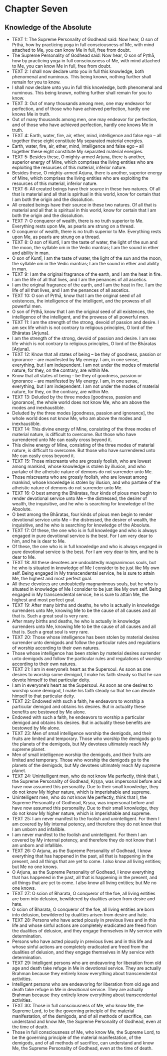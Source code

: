 # Chapter Seven

## Knowledge of the Absolute

- TEXT 1:
            The Supreme Personality of Godhead said: Now hear, O son of Pṛthā, how by practicing yoga in full consciousness of Me, with mind attached to Me, you can know Me in full, free from doubt.
- The Supreme Personality of Godhead said: Now hear, O son of Pṛthā, how by practicing yoga in full consciousness of Me, with mind attached to Me, you can know Me in full, free from doubt.
- TEXT 2:
            I shall now declare unto you in full this knowledge, both phenomenal and numinous. This being known, nothing further shall remain for you to know.
- I shall now declare unto you in full this knowledge, both phenomenal and numinous. This being known, nothing further shall remain for you to know.
- TEXT 3:
            Out of many thousands among men, one may endeavor for perfection, and of those who have achieved perfection, hardly one knows Me in truth.
- Out of many thousands among men, one may endeavor for perfection, and of those who have achieved perfection, hardly one knows Me in truth.
- TEXT 4:
            Earth, water, fire, air, ether, mind, intelligence and false ego – all together these eight constitute My separated material energies.
- Earth, water, fire, air, ether, mind, intelligence and false ego – all together these eight constitute My separated material energies.
- TEXT 5:
            Besides these, O mighty-armed Arjuna, there is another, superior energy of Mine, which comprises the living entities who are exploiting the resources of this material, inferior nature.
- Besides these, O mighty-armed Arjuna, there is another, superior energy of Mine, which comprises the living entities who are exploiting the resources of this material, inferior nature.
- TEXT 6:
            All created beings have their source in these two natures. Of all that is material and all that is spiritual in this world, know for certain that I am both the origin and the dissolution.
- All created beings have their source in these two natures. Of all that is material and all that is spiritual in this world, know for certain that I am both the origin and the dissolution.
- TEXT 7:
            O conqueror of wealth, there is no truth superior to Me. Everything rests upon Me, as pearls are strung on a thread.
- O conqueror of wealth, there is no truth superior to Me. Everything rests upon Me, as pearls are strung on a thread.
- TEXT 8:
            O son of Kuntī, I am the taste of water, the light of the sun and the moon, the syllable oṁ in the Vedic mantras; I am the sound in ether and ability in man.
- O son of Kuntī, I am the taste of water, the light of the sun and the moon, the syllable oṁ in the Vedic mantras; I am the sound in ether and ability in man.
- TEXT 9:
            I am the original fragrance of the earth, and I am the heat in fire. I am the life of all that lives, and I am the penances of all ascetics.
- I am the original fragrance of the earth, and I am the heat in fire. I am the life of all that lives, and I am the penances of all ascetics.
- TEXT 10:
            O son of Pṛthā, know that I am the original seed of all existences, the intelligence of the intelligent, and the prowess of all powerful men.
- O son of Pṛthā, know that I am the original seed of all existences, the intelligence of the intelligent, and the prowess of all powerful men.
- TEXT 11:
            I am the strength of the strong, devoid of passion and desire. I am sex life which is not contrary to religious principles, O lord of the Bhāratas [Arjuna].
- I am the strength of the strong, devoid of passion and desire. I am sex life which is not contrary to religious principles, O lord of the Bhāratas [Arjuna].
- TEXT 12:
            Know that all states of being – be they of goodness, passion or ignorance – are manifested by My energy. I am, in one sense, everything, but I am independent. I am not under the modes of material nature, for they, on the contrary, are within Me.
- Know that all states of being – be they of goodness, passion or ignorance – are manifested by My energy. I am, in one sense, everything, but I am independent. I am not under the modes of material nature, for they, on the contrary, are within Me.
- TEXT 13:
            Deluded by the three modes [goodness, passion and ignorance], the whole world does not know Me, who am above the modes and inexhaustible.
- Deluded by the three modes [goodness, passion and ignorance], the whole world does not know Me, who am above the modes and inexhaustible.
- TEXT 14:
            This divine energy of Mine, consisting of the three modes of material nature, is difficult to overcome. But those who have surrendered unto Me can easily cross beyond it.
- This divine energy of Mine, consisting of the three modes of material nature, is difficult to overcome. But those who have surrendered unto Me can easily cross beyond it.
- TEXT 15:
            Those miscreants who are grossly foolish, who are lowest among mankind, whose knowledge is stolen by illusion, and who partake of the atheistic nature of demons do not surrender unto Me.
- Those miscreants who are grossly foolish, who are lowest among mankind, whose knowledge is stolen by illusion, and who partake of the atheistic nature of demons do not surrender unto Me.
- TEXT 16:
            O best among the Bhāratas, four kinds of pious men begin to render devotional service unto Me – the distressed, the desirer of wealth, the inquisitive, and he who is searching for knowledge of the Absolute.
- O best among the Bhāratas, four kinds of pious men begin to render devotional service unto Me – the distressed, the desirer of wealth, the inquisitive, and he who is searching for knowledge of the Absolute.
- TEXT 17:
            Of these, the one who is in full knowledge and who is always engaged in pure devotional service is the best. For I am very dear to him, and he is dear to Me.
- Of these, the one who is in full knowledge and who is always engaged in pure devotional service is the best. For I am very dear to him, and he is dear to Me.
- TEXT 18:
            All these devotees are undoubtedly magnanimous souls, but he who is situated in knowledge of Me I consider to be just like My own self. Being engaged in My transcendental service, he is sure to attain Me, the highest and most perfect goal.
- All these devotees are undoubtedly magnanimous souls, but he who is situated in knowledge of Me I consider to be just like My own self. Being engaged in My transcendental service, he is sure to attain Me, the highest and most perfect goal.
- TEXT 19:
            After many births and deaths, he who is actually in knowledge surrenders unto Me, knowing Me to be the cause of all causes and all that is. Such a great soul is very rare.
- After many births and deaths, he who is actually in knowledge surrenders unto Me, knowing Me to be the cause of all causes and all that is. Such a great soul is very rare.
- TEXT 20:
            Those whose intelligence has been stolen by material desires surrender unto demigods and follow the particular rules and regulations of worship according to their own natures.
- Those whose intelligence has been stolen by material desires surrender unto demigods and follow the particular rules and regulations of worship according to their own natures.
- TEXT 21:
            I am in everyone’s heart as the Supersoul. As soon as one desires to worship some demigod, I make his faith steady so that he can devote himself to that particular deity.
- I am in everyone’s heart as the Supersoul. As soon as one desires to worship some demigod, I make his faith steady so that he can devote himself to that particular deity.
- TEXT 22:
            Endowed with such a faith, he endeavors to worship a particular demigod and obtains his desires. But in actuality these benefits are bestowed by Me alone.
- Endowed with such a faith, he endeavors to worship a particular demigod and obtains his desires. But in actuality these benefits are bestowed by Me alone.
- TEXT 23:
            Men of small intelligence worship the demigods, and their fruits are limited and temporary. Those who worship the demigods go to the planets of the demigods, but My devotees ultimately reach My supreme planet.
- Men of small intelligence worship the demigods, and their fruits are limited and temporary. Those who worship the demigods go to the planets of the demigods, but My devotees ultimately reach My supreme planet.
- TEXT 24:
            Unintelligent men, who do not know Me perfectly, think that I, the Supreme Personality of Godhead, Kṛṣṇa, was impersonal before and have now assumed this personality. Due to their small knowledge, they do not know My higher nature, which is imperishable and supreme.
- Unintelligent men, who do not know Me perfectly, think that I, the Supreme Personality of Godhead, Kṛṣṇa, was impersonal before and have now assumed this personality. Due to their small knowledge, they do not know My higher nature, which is imperishable and supreme.
- TEXT 25:
            I am never manifest to the foolish and unintelligent. For them I am covered by My internal potency, and therefore they do not know that I am unborn and infallible.
- I am never manifest to the foolish and unintelligent. For them I am covered by My internal potency, and therefore they do not know that I am unborn and infallible.
- TEXT 26:
            O Arjuna, as the Supreme Personality of Godhead, I know everything that has happened in the past, all that is happening in the present, and all things that are yet to come. I also know all living entities; but Me no one knows.
- O Arjuna, as the Supreme Personality of Godhead, I know everything that has happened in the past, all that is happening in the present, and all things that are yet to come. I also know all living entities; but Me no one knows.
- TEXT 27:
            O scion of Bharata, O conqueror of the foe, all living entities are born into delusion, bewildered by dualities arisen from desire and hate.
- O scion of Bharata, O conqueror of the foe, all living entities are born into delusion, bewildered by dualities arisen from desire and hate.
- TEXT 28:
            Persons who have acted piously in previous lives and in this life and whose sinful actions are completely eradicated are freed from the dualities of delusion, and they engage themselves in My service with determination.
- Persons who have acted piously in previous lives and in this life and whose sinful actions are completely eradicated are freed from the dualities of delusion, and they engage themselves in My service with determination.
- TEXT 29:
            Intelligent persons who are endeavoring for liberation from old age and death take refuge in Me in devotional service. They are actually Brahman because they entirely know everything about transcendental activities.
- Intelligent persons who are endeavoring for liberation from old age and death take refuge in Me in devotional service. They are actually Brahman because they entirely know everything about transcendental activities.
- TEXT 30:
            Those in full consciousness of Me, who know Me, the Supreme Lord, to be the governing principle of the material manifestation, of the demigods, and of all methods of sacrifice, can understand and know Me, the Supreme Personality of Godhead, even at the time of death.
- Those in full consciousness of Me, who know Me, the Supreme Lord, to be the governing principle of the material manifestation, of the demigods, and of all methods of sacrifice, can understand and know Me, the Supreme Personality of Godhead, even at the time of death.